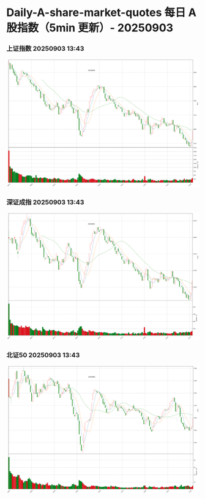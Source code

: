 
# Daily-A-share-market-quotes 每日 A 股指数（5min 更新）- 20250903

### 上证指数 20250903 13:43
![](./fig/2025/9/20250903-sh000001.png)

### 深证成指 20250903 13:43
![](./fig/2025/9/20250903-sz399001.png)

### 北证50 20250903 13:43
![](./fig/2025/9/20250903-bj899050.png)
